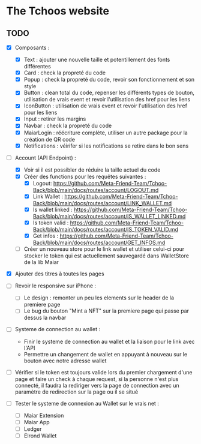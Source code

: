 # The Tchoos website

## TODO
- [x] Composants : 
    - [x] Text : ajouter une nouvelle taille et potentillement des fonts différentes
    - [x] Card : check la propreté du code
    - [x] Popup : check la propreté du code, revoir son fonctionnement et son style
    - [x] Button : clean total du code, repenser les différents types de bouton, utilisation de vrais event et revoir l'utilisation des href pour les liens
    - [x] IconButton : utilisation de vrais event et revoir l'utilisation des href pour les liens
    - [x] Input : retirer les margins
    - [x] Navbar : check la propreté du code
    - [x] MaiarLogin : réécriture complète, utiliser un autre package pour la création de QR code
    - [x] Notifications : véirifer si les notifications se retire dans le bon sens
- [ ] Account (API Endpoint) :
    - [x] Voir si il est possibler de réduire la taille actuel du code
    - [x] Créer des functions pour les requêtes suivantes : 
        - [x] Logout: https://github.com/Meta-Friend-Team/Tchoo-Back/blob/main/docs/routes/account/LOGOUT.md
        - [x] Link Wallet : https://github.com/Meta-Friend-Team/Tchoo-Back/blob/main/docs/routes/account/LINK_WALLET.md
        - [x] Is wallet linked : https://github.com/Meta-Friend-Team/Tchoo-Back/blob/main/docs/routes/account/IS_WALLET_LINKED.md
        - [x] Is token valid : https://github.com/Meta-Friend-Team/Tchoo-Back/blob/main/docs/routes/account/IS_TOKEN_VALID.md
        - [x] Get infos : https://github.com/Meta-Friend-Team/Tchoo-Back/blob/main/docs/routes/account/GET_INFOS.md
    - [ ] Créer un nouveau store pour le link wallet et utiliser celui-ci pour stocker le token qui est actuellement sauvegardé dans WalletStore de la lib Maiar
- [x] Ajouter des titres à toutes les pages
- [ ] Revoir le responsive sur iPhone :
    - [ ] Le design : remonter un peu les elements sur le header de la premiere page
    - [ ] Le bug du bouton "Mint a NFT" sur la premiere page qui passe par dessus la navbar
- [ ] Systeme de connection au wallet :
    - Finir le systeme de connection au wallet et la liaison pour le link avec l'API
    - Permettre un changement de wallet en appuyant à nouveau sur le bouton avec notre adresse wallet
- [ ] Vérifier si le token est toujours valide lors du premier chargement d'une page et faire un check à chaque request, si la personne n'est plus connecté, il faudra la rediriger vers la page de connection avec un paramètre de redirection sur la page ou il se situé

- [ ] Tester le systeme de connexion au Wallet sur le vrais net :
    - [ ] Maiar Extension
    - [ ] Maiar App
    - [ ] Ledger
    - [ ] Elrond Wallet